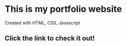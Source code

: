 # This is my portfolio website

Created with HTML, CSS, Javascript

## Click the link to check it out!
